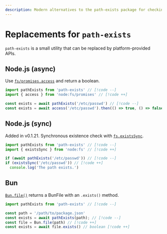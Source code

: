 ```yaml
---
description: Modern alternatives to the path-exists package for checking if a path exists
---
```


# Replacements for `path-exists`

`path-exists` is a small utility that can be replaced by platform-provided APIs.

## Node.js (async)

Use [`fs/promises.access`](https://nodejs.org/docs/latest/api/fs.html#fspromisesaccesspath-mode) and return a boolean.

```ts
import pathExists from 'path-exists' // [!code --]
import { access } from 'node:fs/promises' // [!code ++]

const exists = await pathExists('/etc/passwd') // [!code --]
const exists = await access('/etc/passwd').then(() => true, () => false) // [!code ++]
```

## Node.js (sync)

Added in v0.1.21. Synchronous existence check with [`fs.existsSync`](https://nodejs.org/docs/latest/api/fs.html#fsexistssyncpath).

```ts
import pathExists from 'path-exists' // [!code --]
import { existsSync } from 'node:fs' // [!code ++]

if (await pathExists('/etc/passwd')) // [!code --]
if (existsSync('/etc/passwd')) // [!code ++]
  console.log('The path exists.')
```

## Bun

[`Bun.file()`](https://bun.sh/reference/bun/BunFile) returns a BunFile with an `.exists()` method.

```ts
import pathExists from 'path-exists' // [!code --]

const path = '/path/to/package.json'
const exists = await pathExists(path); // [!code --]
const file = Bun.file(path) // [!code ++]
const exists = await file.exists() // boolean [!code ++]
```
